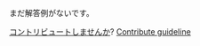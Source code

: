 
まだ解答例がないです。

[コントリビュートしませんか](https://github.com/BFEdev/BFE.dev-solutions/blob/main/problem/write-your-own-extends-in-es5_ja.md)?  [Contribute guideline](https://github.com/BFEdev/BFE.dev-solutions#how-to-contribute)
